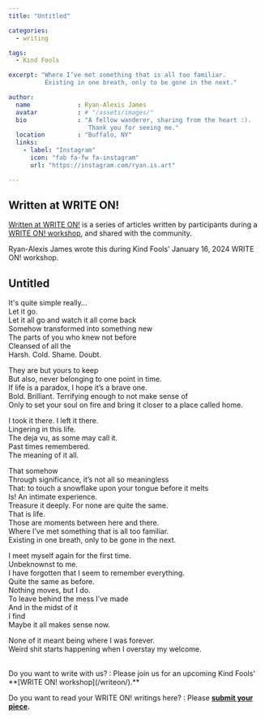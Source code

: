 ```yaml
---
title: "Untitled"

categories:
  - writing

tags:
  - Kind Fools

excerpt: "Where I’ve met something that is all too familiar. 
          Existing in one breath, only to be gone in the next."

author:
  name             : Ryan-Alexis James
  avatar           : # "/assets/images/"
  bio              : "A fellow wanderer, sharing from the heart :).
                      Thank you for seeing me."
  location         : "Buffalo, NY"
  links:
    - label: "Instagram"
      icon: "fab fa-fw fa-instagram"
      url: "https://instagram.com/ryan.is.art"

---
```


## Written at WRITE ON!

[Written at WRITE ON!](/writtenat/) is a series of articles written by participants during a [WRITE ON! workshop](/writeon), and shared with the community.

Ryan-Alexis James wrote this during Kind Fools' January 16, 2024
WRITE ON! workshop.

## Untitled

It's quite simple really...<br>
Let it go.<br>
Let it all go and watch it all come back<br>
Somehow transformed into something new<br>
The parts of you who knew not before<br>
Cleansed of all the<br>
Harsh. Cold. Shame. Doubt.

They are but yours to keep<br>
But also, never belonging to one point in time.<br>
If life is a paradox, I hope it’s a brave one.<br>
Bold. Brilliant. Terrifying enough to not make sense of<br>
Only to set your soul on fire and bring it closer to a place called home. 

I took it there. I left it there.<br>
Lingering in this life.<br>
The deja vu, as some may call it.<br>
Past times remembered.<br>
The meaning of it all.

That somehow<br>
Through significance, it’s not all so meaningless<br>
That: to touch a snowflake upon your tongue before it melts<br>
Is! An intimate experience.<br>
Treasure it deeply. For none are quite the same.<br>
That is life.<br>
Those are moments between here and there.<br>
Where I’ve met something that is all too familiar.<br>
Existing in one breath, only to be gone in the next.

I meet myself again for the first time.<br>
Unbeknownst to me.<br>
I have forgotten that I seem to remember everything.<br>
Quite the same as before.<br>
Nothing moves, but I do.<br>
To leave behind the mess I’ve made<br>
And in the midst of it<br>
I find<br>
Maybe it all makes sense now.

None of it meant being where I was forever.<br>
Weird shit starts happening when I overstay my welcome.


<br>
Do you want to write with us?
:    Please join us for an upcoming Kind Fools' **[WRITE ON! workshop](/writeon/).**

Do you want to read your WRITE ON! writings here?
: Please **[submit your piece](/submit/).**
